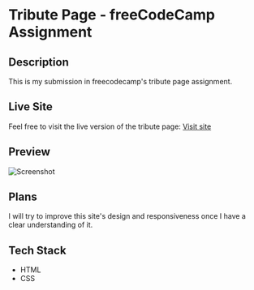 # Tribute Page - freeCodeCamp Assignment

## Description

This is my submission in freecodecamp's tribute page assignment.

## Live Site

Feel free to visit the live version of the tribute page: [Visit site](https://jeru7.github.io/tributepage-fcc/)

## Preview

![Screenshot](tributepage.png "Sample photo of the site")

## Plans

I will try to improve this site's design and responsiveness once I have a clear understanding of it.

## Tech Stack

- HTML
- CSS
